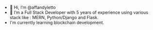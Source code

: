 - 👋 Hi, I’m @affandyletto
- 👀 I’m a Full Stack Developer with 5 years of experience using various stack like : MERN, Python/Django and Flask.
- I'm currently learning blockchain development.

<!---
affandyletto/affandyletto is a ✨ special ✨ repository because its `README.md` (this file) appears on your GitHub profile.
You can click the Preview link to take a look at your changes.
--->
